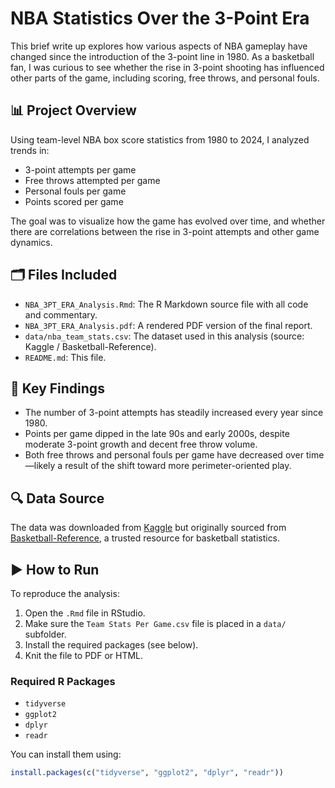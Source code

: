 # NBA Statistics Over the 3-Point Era

This brief write up explores how various aspects of NBA gameplay have changed since the introduction of the 3-point line in 1980. As a basketball fan, I was curious to see whether the rise in 3-point shooting has influenced other parts of the game, including scoring, free throws, and personal fouls.

## 📊 Project Overview

Using team-level NBA box score statistics from 1980 to 2024, I analyzed trends in:

- 3-point attempts per game
- Free throws attempted per game
- Personal fouls per game
- Points scored per game

The goal was to visualize how the game has evolved over time, and whether there are correlations between the rise in 3-point attempts and other game dynamics.

## 🗂️ Files Included

- `NBA_3PT_ERA_Analysis.Rmd`: The R Markdown source file with all code and commentary.
- `NBA_3PT_ERA_Analysis.pdf`: A rendered PDF version of the final report.
- `data/nba_team_stats.csv`: The dataset used in this analysis (source: Kaggle / Basketball-Reference).
- `README.md`: This file.

## 📌 Key Findings

- The number of 3-point attempts has steadily increased every year since 1980.
- Points per game dipped in the late 90s and early 2000s, despite moderate 3-point growth and decent free throw volume.
- Both free throws and personal fouls per game have decreased over time—likely a result of the shift toward more perimeter-oriented play.

## 🔍 Data Source

The data was downloaded from [Kaggle](https://www.kaggle.com/) but originally sourced from [Basketball-Reference](https://www.basketball-reference.com/), a trusted resource for basketball statistics.

## ▶️ How to Run

To reproduce the analysis:

1. Open the `.Rmd` file in RStudio.
2. Make sure the `Team Stats Per Game.csv` file is placed in a `data/` subfolder.
3. Install the required packages (see below).
4. Knit the file to PDF or HTML.

### Required R Packages

- `tidyverse`
- `ggplot2`
- `dplyr`
- `readr`

You can install them using:
```r
install.packages(c("tidyverse", "ggplot2", "dplyr", "readr"))
